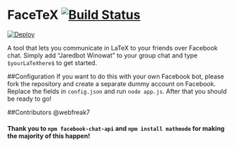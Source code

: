 # FaceTeX [![Build Status][travis-img]][travis-btn]

[![Deploy][heroku-img]][heroku-btn]

A tool that lets you communicate in LaTeX to your friends over Facebook chat. Simply add “Jaredbot Winowat” to your group chat and type `$yourLaTeXhere$` to get started.

##Configuration
If you want to do this with your own Facebook bot, please fork the repository and create a separate dummy account on Facebook. Replace the fields in `config.json` and run `node app.js`. After that you should be ready to go!

##Contributors
@webfreak7

#### Thank you to `npm facebook-chat-api` and `npm install mathmode` for making the majority of this happen!

[travis-img]: https://travis-ci.org/jarwino/FaceTeX.svg?branch=travis
[travis-btn]: https://travis-ci.org/jarwino/FaceTeX
[heroku-img]: https://www.herokucdn.com/deploy/button.svg
[heroku-btn]: https://heroku.com/deploy?template=https://github.com/jarwino/FaceTeX
